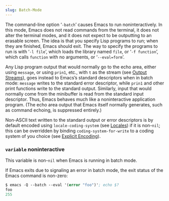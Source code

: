```yaml
---
slug: Batch-Mode
---
```


The command-line option ‘`-batch`’ causes Emacs to run noninteractively. In this mode, Emacs does not read commands from the terminal, it does not alter the terminal modes, and it does not expect to be outputting to an erasable screen. The idea is that you specify Lisp programs to run; when they are finished, Emacs should exit. The way to specify the programs to run is with ‘`-l file`’, which loads the library named `file`, or ‘`-f function`’, which calls `function` with no arguments, or ‘`--eval=form`’.

Any Lisp program output that would normally go to the echo area, either using `message`, or using `prin1`, etc., with `t` as the stream (see [Output Streams](/docs/elisp/Output-Streams)), goes instead to Emacs’s standard descriptors when in batch mode: `message` writes to the standard error descriptor, while `prin1` and other print functions write to the standard output. Similarly, input that would normally come from the minibuffer is read from the standard input descriptor. Thus, Emacs behaves much like a noninteractive application program. (The echo area output that Emacs itself normally generates, such as command echoing, is suppressed entirely.)

Non-ASCII text written to the standard output or error descriptors is by default encoded using `locale-coding-system` (see [Locales](/docs/elisp/Locales)) if it is non-`nil`; this can be overridden by binding `coding-system-for-write` to a coding system of you choice (see [Explicit Encoding](/docs/elisp/Explicit-Encoding)).

### <span className="tag variable">`variable`</span> **noninteractive**

This variable is non-`nil` when Emacs is running in batch mode.

If Emacs exits due to signaling an error in batch mode, the exit status of the Emacs command is non-zero:

```lisp
$ emacs -Q --batch --eval '(error "foo")'; echo $?
foo
255
```
